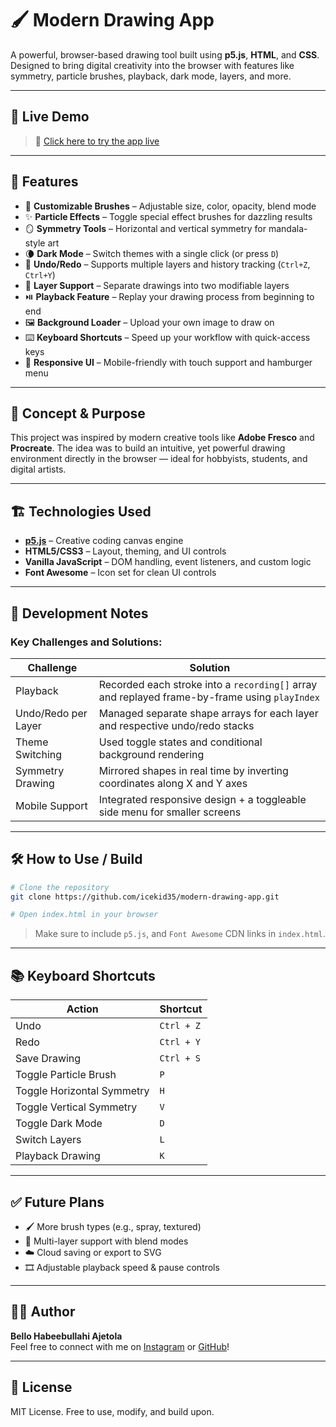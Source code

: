 
# 🖌️ Modern Drawing App

A powerful, browser-based drawing tool built using **p5.js**, **HTML**, and **CSS**. Designed to bring digital creativity into the browser with features like symmetry, particle brushes, playback, dark mode, layers, and more.

---

## 🚀 Live Demo
> 🔗 [Click here to try the app live](https://modern-drawing-app.vercel.app/)  


---

## 📌 Features

- 🎨 **Customizable Brushes** – Adjustable size, color, opacity, blend mode
- ✨ **Particle Effects** – Toggle special effect brushes for dazzling results
- 🪞 **Symmetry Tools** – Horizontal and vertical symmetry for mandala-style art
- 🌘 **Dark Mode** – Switch themes with a single click (or press `D`)
- 🧠 **Undo/Redo** – Supports multiple layers and history tracking (`Ctrl+Z`, `Ctrl+Y`)
- 🧱 **Layer Support** – Separate drawings into two modifiable layers
- ⏯️ **Playback Feature** – Replay your drawing process from beginning to end
- 🖼️ **Background Loader** – Upload your own image to draw on
- ⌨️ **Keyboard Shortcuts** – Speed up your workflow with quick-access keys
- 📱 **Responsive UI** – Mobile-friendly with touch support and hamburger menu

---

## 🧠 Concept & Purpose

This project was inspired by modern creative tools like **Adobe Fresco** and **Procreate**. The idea was to build an intuitive, yet powerful drawing environment directly in the browser — ideal for hobbyists, students, and digital artists.

---

## 🏗️ Technologies Used

- **[p5.js](https://p5js.org/)** – Creative coding canvas engine
- **HTML5/CSS3** – Layout, theming, and UI controls
- **Vanilla JavaScript** – DOM handling, event listeners, and custom logic
- **Font Awesome** – Icon set for clean UI controls

---

## 🧩 Development Notes

### Key Challenges and Solutions:

| Challenge | Solution |
|----------|----------|
| Playback | Recorded each stroke into a `recording[]` array and replayed frame-by-frame using `playIndex` |
| Undo/Redo per Layer | Managed separate shape arrays for each layer and respective undo/redo stacks |
| Theme Switching | Used toggle states and conditional background rendering |
| Symmetry Drawing | Mirrored shapes in real time by inverting coordinates along X and Y axes |
| Mobile Support | Integrated responsive design + a toggleable side menu for smaller screens |

---

## 🛠️ How to Use / Build

```bash
# Clone the repository
git clone https://github.com/icekid35/modern-drawing-app.git

# Open index.html in your browser
```

> Make sure to include `p5.js`, and `Font Awesome` CDN links in `index.html`.

---

## 📚 Keyboard Shortcuts

| Action | Shortcut |
|--------|----------|
| Undo | `Ctrl + Z` |
| Redo | `Ctrl + Y` |
| Save Drawing | `Ctrl + S` |
| Toggle Particle Brush | `P` |
| Toggle Horizontal Symmetry | `H` |
| Toggle Vertical Symmetry | `V` |
| Toggle Dark Mode | `D` |
| Switch Layers | `L` |
| Playback Drawing | `K` |

---

## ✅ Future Plans

- 🖌️ More brush types (e.g., spray, textured)
- 🧾 Multi-layer support with blend modes
- ☁️ Cloud saving or export to SVG
- 🎞️ Adjustable playback speed & pause controls

---

## 🧑‍💻 Author

**Bello Habeebullahi Ajetola**  
Feel free to connect with me on [Instagram](https://instagram.com/javascriptpro1) or [GitHub](https://github.com/Icekid35)!

---

## 📄 License

MIT License. Free to use, modify, and build upon.

